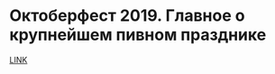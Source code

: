 # Октоберфест 2019. Главное о крупнейшем пивном празднике



[LINK](https://varlamov.ru/3604664.html)